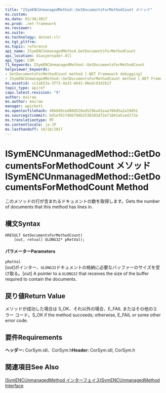 ```yaml
---
title: "ISymENCUnmanagedMethod::GetDocumentsForMethodCount メソッド"
ms.custom: 
ms.date: 03/30/2017
ms.prod: .net-framework
ms.reviewer: 
ms.suite: 
ms.technology: dotnet-clr
ms.tgt_pltfrm: 
ms.topic: reference
api_name: ISymENCUnmanagedMethod.GetDocumentsForMethodCount
api_location: diasymreader.dll
api_type: COM
f1_keywords: ISymENCUnmanagedMethod::GetDocumentsForMethodCount
helpviewer_keywords:
- GetDocumentsForMethodCount method [.NET Framework debugging]
- ISymENCUnmanagedMethod::GetDocumentsForMethodCount method [.NET Framework debugging]
ms.assetid: cc1a823a-3ff3-4a33-b641-96edc93d2b17
topic_type: apiref
caps.latest.revision: "9"
author: mairaw
ms.author: mairaw
manager: wpickett
ms.openlocfilehash: 49b849ced80d526ed529bad1eaa766d5a2a19d51
ms.sourcegitcommit: bd1ef61f4bb794b25383d3d72e71041a5ced172e
ms.translationtype: MT
ms.contentlocale: ja-JP
ms.lasthandoff: 10/18/2017
---
```

# <a name="isymencunmanagedmethodgetdocumentsformethodcount-method"></a><span data-ttu-id="5273e-102">ISymENCUnmanagedMethod::GetDocumentsForMethodCount メソッド</span><span class="sxs-lookup"><span data-stu-id="5273e-102">ISymENCUnmanagedMethod::GetDocumentsForMethodCount Method</span></span>
<span data-ttu-id="5273e-103">このメソッドの行が含まれるドキュメントの数を取得します。</span><span class="sxs-lookup"><span data-stu-id="5273e-103">Gets the number of documents that this method has lines in.</span></span>  
  
## <a name="syntax"></a><span data-ttu-id="5273e-104">構文</span><span class="sxs-lookup"><span data-stu-id="5273e-104">Syntax</span></span>  
  
```  
HRESULT GetDocumentsForMethodCount(  
    [out, retval] ULONG32* pRetVal);  
```  
  
#### <a name="parameters"></a><span data-ttu-id="5273e-105">パラメーター</span><span class="sxs-lookup"><span data-stu-id="5273e-105">Parameters</span></span>  
 `pRetVal`  
 <span data-ttu-id="5273e-106">[out]ポインター、`ULONG32`ドキュメントの格納に必要なバッファーのサイズを受け取る。</span><span class="sxs-lookup"><span data-stu-id="5273e-106">[out] A pointer to a `ULONG32` that receives the size of the buffer required to contain the documents.</span></span>  
  
## <a name="return-value"></a><span data-ttu-id="5273e-107">戻り値</span><span class="sxs-lookup"><span data-stu-id="5273e-107">Return Value</span></span>  
 <span data-ttu-id="5273e-108">メソッドが成功した場合は S_OK、それ以外の場合、E_FAIL またはその他のエラー コード。</span><span class="sxs-lookup"><span data-stu-id="5273e-108">S_OK if the method succeeds; otherwise, E_FAIL or some other error code.</span></span>  
  
## <a name="requirements"></a><span data-ttu-id="5273e-109">要件</span><span class="sxs-lookup"><span data-stu-id="5273e-109">Requirements</span></span>  
 <span data-ttu-id="5273e-110">**ヘッダー:** CorSym.idl、CorSym.h</span><span class="sxs-lookup"><span data-stu-id="5273e-110">**Header:** CorSym.idl, CorSym.h</span></span>  
  
## <a name="see-also"></a><span data-ttu-id="5273e-111">関連項目</span><span class="sxs-lookup"><span data-stu-id="5273e-111">See Also</span></span>  
 [<span data-ttu-id="5273e-112">ISymENCUnmanagedMethod インターフェイス</span><span class="sxs-lookup"><span data-stu-id="5273e-112">ISymENCUnmanagedMethod Interface</span></span>](../../../../docs/framework/unmanaged-api/diagnostics/isymencunmanagedmethod-interface.md)
